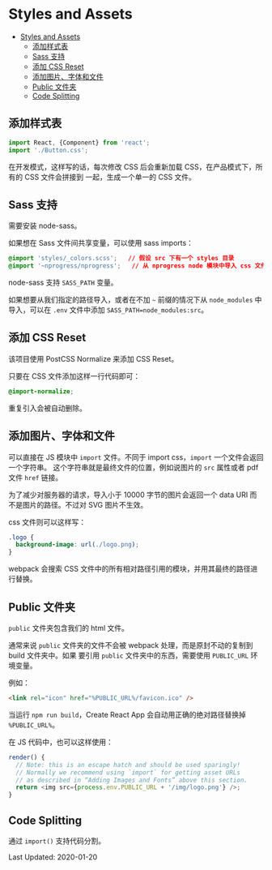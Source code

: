 # Styles and Assets

<!-- TOC -->

- [Styles and Assets](#styles-and-assets)
  - [添加样式表](#添加样式表)
  - [Sass 支持](#sass-支持)
  - [添加 CSS Reset](#添加-css-reset)
  - [添加图片、字体和文件](#添加图片字体和文件)
  - [Public 文件夹](#public-文件夹)
  - [Code Splitting](#code-splitting)

<!-- /TOC -->

## 添加样式表

```js
import React, {Component} from 'react';
import './Button.css';
```    

在开发模式，这样写的话，每次修改 CSS 后会重新加载 CSS，在产品模式下，所有的 CSS 文件会拼接到
一起，生成一个单一的 CSS 文件。   

## Sass 支持

需要安装 node-sass。   

如果想在 Sass 文件间共享变量，可以使用 sass imports：   

```css
@import 'styles/_colors.scss';   // 假设 src 下有一个 styles 目录
@import '~nprogress/nprogress';   // 从 nprogress node 模块中导入 css 文件
```    

node-sass 支持 `SASS_PATH` 变量。   

如果想要从我们指定的路径导入，或者在不加 `~` 前缀的情况下从 `node_modules` 中导入，可以在
`.env` 文件中添加 `SASS_PATH=node_modules:src`。    


## 添加 CSS Reset

该项目使用 PostCSS Normalize 来添加 CSS Reset。   

只要在 CSS 文件添加这样一行代码即可：   

```css
@import-normalize;
```    

重复引入会被自动删除。   

## 添加图片、字体和文件

可以直接在 JS 模块中 `import` 文件。不同于 import css，`import` 一个文件会返回一个字符串。
这个字符串就是最终文件的位置，例如说图片的 `src` 属性或者 pdf 文件 `href` 链接。    

为了减少对服务器的请求，导入小于 10000 字节的图片会返回一个 data URI 而不是图片的路径。不过对
SVG 图片不生效。    

css 文件则可以这样写：   

```css
.logo {
  background-image: url(./logo.png);
}
```    

webpack 会搜索 CSS 文件中的所有相对路径引用的模块，并用其最终的路径进行替换。    


## Public 文件夹

`public` 文件夹包含我们的 html 文件。    

通常来说 `public` 文件夹的文件不会被 webpack 处理，而是原封不动的复制到 build 文件夹中。如果
要引用 `public` 文件夹中的东西，需要使用 `PUBLIC_URL` 环境变量。    

例如：    

```html
<link rel="icon" href="%PUBLIC_URL%/favicon.ico" />
```    

当运行 `npm run build`，Create React App 会自动用正确的绝对路径替换掉 `%PUBLIC_URL%`。   

在 JS 代码中，也可以这样使用：    

```js
render() {
  // Note: this is an escape hatch and should be used sparingly!
  // Normally we recommend using `import` for getting asset URLs
  // as described in “Adding Images and Fonts” above this section.
  return <img src={process.env.PUBLIC_URL + '/img/logo.png'} />;
}
```    

## Code Splitting

通过 `import()` 支持代码分割。   

Last Updated: 2020-01-20   
